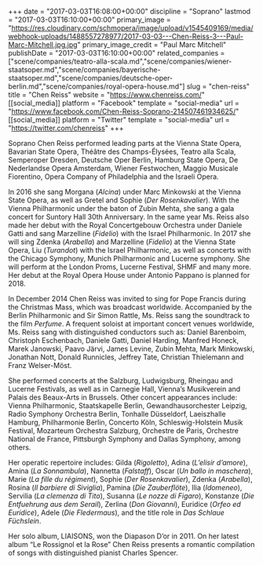 +++
date = "2017-03-03T16:08:00+00:00"
discipline = "Soprano"
lastmod = "2017-03-03T16:10:00+00:00"
primary_image = "https://res.cloudinary.com/schmopera/image/upload/v1545409169/media/webhook-uploads/1488557278977/2017-03-03---Chen-Reiss-3---Paul-Marc-Mitchell.jpg.jpg"
primary_image_credit = "Paul Marc Mitchell"
publishDate = "2017-03-03T16:10:00+00:00"
related_companies = ["scene/companies/teatro-alla-scala.md","scene/companies/wiener-staatsoper.md","scene/companies/bayerische-staatsoper.md","scene/companies/deutsche-oper-berlin.md","scene/companies/royal-opera-house.md"]
slug = "chen-reiss"
title = "Chen Reiss"
website = "https://www.chenreiss.com/"
[[social_media]]
platform = "Facebook"
template = "social-media"
url = "https://www.facebook.com/Chen-Reiss-Soprano-214507461934625/"
[[social_media]]
platform = "Twitter"
template = "social-media"
url = "https://twitter.com/chenreiss"
+++

Soprano Chen Reiss performed leading parts at the Vienna State Opera, Bavarian State Opera, Théâtre des Champs-Élysées, Teatro alla Scala, Semperoper Dresden, Deutsche Oper Berlin, Hamburg State Opera, De Nederlandse Opera Amsterdam, Wiener Festwochen, Maggio Musicale Fiorentino, Opera Company of Philadelphia and the Israeli Opera.

In 2016 she sang Morgana (*Alcina*) under Marc Minkowski at the Vienna State Opera, as well as Gretel and Sophie (*Der Rosenkavalier*). With the Vienna Philharmonic under the baton of Zubin Mehta, she sang a gala concert for Suntory Hall 30th Anniversary. In the same year Ms. Reiss also made her debut with the Royal Concertgebouw Orchestra under Daniele Gatti and sang Marzelline (*Fidelio*) with the Israel Philharmonic. In 2017 she will sing Zdenka (*Arabella*) and Marzelline (*Fidelio*) at the Vienna State Opera, Liu (*Turandot*) with the Israel Philharmonic, as well as concerts with the Chicago Symphony, Munich Philharmonic and Lucerne symphony. She will perform at the London Proms, Lucerne Festival, SHMF and many more. Her debut at the Royal Opera House under Antonio Pappano is planned for 2018.

In December 2014 Chen Reiss was invited to sing for Pope Francis during the Christmas Mass, which was broadcast worldwide. Accompanied by the Berlin Philharmonic and Sir Simon Rattle, Ms. Reiss sang the soundtrack to the film *Perfume*. A frequent soloist at important concert venues worldwide, Ms. Reiss sang with distinguished conductors such as: Daniel Barenboim, Christoph Eschenbach, Daniele Gatti, Daniel Harding, Manfred Honeck, Marek Janowski, Paavo Järvi, James Levine, Zubin Mehta, Mark Minkowski, Jonathan Nott, Donald Runnicles, Jeffrey Tate, Christian Thielemann and Franz Welser-Möst.

She performed concerts at the Salzburg, Ludwigsburg, Rheingau and Lucerne Festivals, as well as in Carnegie Hall, Vienna’s Musikverein and Palais des Beaux-Arts in Brussels. Other concert appearances include: Vienna Philharmonic, Staatskapelle Berlin, Gewandhausorchester Leipzig, Radio Symphony Orchestra Berlin, Tonhalle Düsseldorf, Laeiszhalle Hamburg, Philharmonie Berlin, Concerto Köln, Schleswig-Holstein Musik Festival, Mozarteum Orchestra Salzburg, Orchestre de Paris, Orchestre National de France, Pittsburgh Symphony and Dallas Symphony, among others. 

Her operatic repertoire includes: Gilda (*Rigoletto*), Adina (*L’elisir d’amore*), Amina (*La Sonnambula*), Nannetta (*Falstaff*), Oscar (*Un ballo in maschera*), Marie (*La fille du régiment*), Sophie (*Der Rosenkavalier*), Zdenka (*Arabella*), Rosina (*Il barbiere di Siviglia*), Pamina (*Die Zauberflöte*), Ilia (*Idomeneo*), Servilia (*La clemenza di Tito*), Susanna (*Le nozze di Figaro*), Konstanze (*Die Entfuehrung aus dem Serail*), Zerlina (*Don Giovanni*), Euridice (*Orfeo ed Euridice*), Adele (*Die Fledermaus*), and the title role in *Das Schlaue Füchslein*.

Her solo album, LIAISONS, won the Diapason D’or in 2011. On her latest album “Le Rossignol et la Rose” Chen Reiss presents a romantic compilation of songs with distinguished pianist Charles Spencer. 
